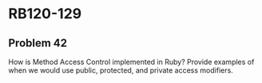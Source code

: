 # RB120-129
## Problem 42

How is Method Access Control implemented in Ruby? Provide examples of when we would use public, protected, and private access modifiers.
